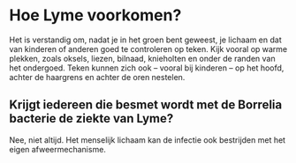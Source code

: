 # Hoe Lyme voorkomen?
Het is verstandig om, nadat je in het groen bent geweest, je lichaam en dat van kinderen of anderen goed te controleren op teken. Kijk vooral op warme plekken, zoals oksels, liezen, bilnaad, knieholten en onder de randen van het ondergoed. Teken kunnen zich ook – vooral bij kinderen – op het hoofd, achter de haargrens en achter de oren nestelen.

## Krijgt iedereen die besmet wordt met de Borrelia bacterie de ziekte van Lyme?
Nee, niet altijd. Het menselijk lichaam kan de infectie ook bestrijden met het eigen afweermechanisme.
